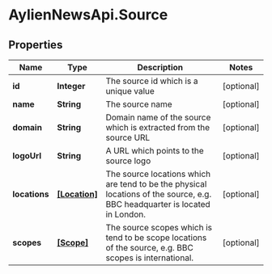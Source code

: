 # AylienNewsApi.Source

## Properties
Name | Type | Description | Notes
------------ | ------------- | ------------- | -------------
**id** | **Integer** | The source id which is a unique value | [optional] 
**name** | **String** | The source name | [optional] 
**domain** | **String** | Domain name of the source which is extracted from the source URL | [optional] 
**logoUrl** | **String** | A URL which points to the source logo | [optional] 
**locations** | [**[Location]**](Location.md) | The source locations which are tend to be the physical locations of the source, e.g. BBC headquarter is located in London. | [optional] 
**scopes** | [**[Scope]**](Scope.md) | The source scopes which is tend to be scope locations of the source, e.g. BBC scopes is international.  | [optional] 


